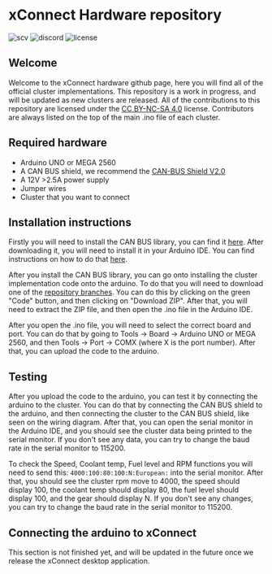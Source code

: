 # xConnect Hardware repository

![scv](https://img.shields.io/badge/Newest%20xConnect%20version-V2.0-brightgreen)
![discord](https://img.shields.io/discord/1034171027548278784?color=blue&label=xConnect%20discord&logo=discord&logoColor=white)
![license](https://img.shields.io/badge/license-CC%20BY--NC--SA%204.0-orange)

## Welcome

Welcome to the xConnect hardware github page, here you will find all of the official cluster implementations. This repository is a work in progress, and will be updated as new clusters are released.
All of the contributions to this repository are licensed under the [CC BY-NC-SA 4.0](https://creativecommons.org/licenses/by-nc-sa/4.0/) license.
Contributors are always listed on the top of the main .ino file of each cluster.

## Required hardware

-   Arduino UNO or MEGA 2560
-   A CAN BUS shield, we recommend the [CAN-BUS Shield V2.0](https://wiki.seeedstudio.com/CAN-BUS_Shield_V2.0/)
-   A 12V >2.5A power supply
-   Jumper wires
-   Cluster that you want to connect

## Installation instructions

Firstly you will need to install the CAN BUS library, you can find it [here](https://github.com/coryjfowler/MCP_CAN_lib). After downloading it, you will need to install it in your Arduino IDE. You can find instructions on how to do that [here](https://www.arduino.cc/en/Guide/Libraries#toc4).

After you install the CAN BUS library, you can go onto installing the cluster implementation code onto the arduino. To do that you will need to download one of the [repository branches](https://github.com/InfoX1337/xConnect-hardware/branches). You can do this by clicking on the green "Code" button, and then clicking on "Download ZIP". After that, you will need to extract the ZIP file, and then open the .ino file in the Arduino IDE.

After you open the .ino file, you will need to select the correct board and port. You can do that by going to Tools -> Board -> Arduino UNO or MEGA 2560, and then Tools -> Port -> COMX (where X is the port number). After that, you can upload the code to the arduino.

## Testing

After you upload the code to the arduino, you can test it by connecting the arduino to the cluster. You can do that by connecting the CAN BUS shield to the arduino, and then connecting the cluster to the CAN BUS shield, like seen on the wiring diagram. After that, you can open the serial monitor in the Arduino IDE, and you should see the cluster data being printed to the serial monitor. If you don't see any data, you can try to change the baud rate in the serial monitor to 115200.

To check the Speed, Coolant temp, Fuel level and RPM functions you will need to send this: `4000:100:80:100:N:European:` into the serial monitor. After that, you should see the cluster rpm move to 4000, the speed should display 100, the coolant temp should display 80, the fuel level should display 100, and the gear should display N. If you don't see any changes, you can try to change the baud rate in the serial monitor to 115200.

## Connecting the arduino to xConnect

This section is not finished yet, and will be updated in the future once we release the xConnect desktop application.
